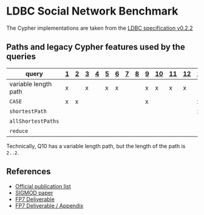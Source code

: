 # LDBC Social Network Benchmark

The Cypher implementations are taken from the [LDBC specification v0.2.2](https://github.com/ldbc/ldbc_snb_docs/blob/master/LDBC_SNB_v0.2.2.pdf)

## Paths and legacy Cypher features used by the queries

| query                             |  [1](query-1.cypher) |  [2](query-2.cypher) |  [3](query-3.cypher) |  [4](query-4.cypher) |  [5](query-5.cypher) |  [6](query-6.cypher) |  [7](query-7.cypher) |  [8](query-8.cypher) |  [9](query-9.cypher) | [10](query-10.cypher) | [11](query-11.cypher) | [12](query-12.cypher) | [13](query-13.cypher) | [14](query-14.cypher) |
| ------------------------------- | --- | --- | --- | --- | --- | --- | --- | --- | --- | --- | --- | --- | --- | --- |
| variable length path            |  x  |     |  x  |     |  x  |  x  |     |     |  x  |  x  | x   | x   |     |     |
| `CASE`                          |  x  |  x  |     |     |     |     |     |     |  x  |     |     |     | x   |     |
| `shortestPath`                  |     |     |     |     |     |     |     |     |     |     |     |     | x   |     |
| `allShortestPaths`              |     |     |     |     |     |     |     |     |     |     |     |     |     | x   |
| `reduce`                        |     |     |     |     |     |     |     |     |     |     |     |     |     | x   |

Technically, Q10 has a variable length path, but the length of the path is `2..2`.

## References

* [Official publication list](http://ldbcouncil.org/publications)
* [SIGMOD paper](http://dl.acm.org/citation.cfm?id=2742786)
* [FP7 Deliverable](http://ldbcouncil.org/sites/default/files/LDBC_D3.3.34.pdf)
* [FP7 Deliverable / Appendix](http://ldbcouncil.org/sites/default/files/LDBC_D3.3.34_appendix.pdf)
